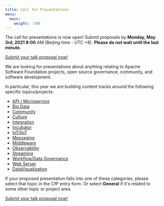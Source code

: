 ```yaml
---
title: Call for Presentations
menu:
  main:
    weight: -300
---
```

The call for presentations is now open! Submit proposals by **Monday, May 3rd, 2021 8:00** AM (Beijing time - UTC +8). **Please do not wait until the last minute.**

[Submit your talk proposal now!](https://acasia2021.jamhosted.net/)

We are looking for presentations about anything relating to Apache Software Foundation projects, open source governance, community, and software development.

In particular, this year we are building content tracks around the following specific topics/projects:

* [API / Microservice](tracks/api.html)
* [Big Data](tracks/bigdata.html)
* [Community](tracks/community.html)
* [Culture](tracks/culture.html)
* [Integration](tracks/integration.html)
* [Incubator](tracks/incubator.html)
* [IoT/IIoT](tracks/iot.html)
* [Messaging](tracks/messaging.html)
* [Middleware](tracks/middleware.html)
* [Observability](tracks/observability.html)
* [Streaming](tracks/streaming.html)
* [Workflow/Data Governance](tracks/workflowdatagovernance.html)
* [Web Server](tracks/webserverandtomcat.html)
* [DataVisualization](tracks/datavisualization.html)

If your proposed presentation falls into one of these categories, please select that topic in the CfP entry form. Or select **General** if it's related to some other topic or project area.

[Submit your talk proposal now!](https://acasia2021.jamhosted.net/)
